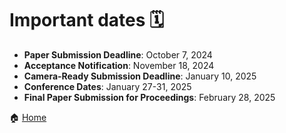 # Important dates 🗓

- **Paper Submission Deadline**: October 7, 2024 
- **Acceptance Notification**: November 18, 2024 
- **Camera-Ready Submission Deadline**: January 10, 2025
- **Conference Dates**: January 27-31, 2025
- **Final Paper Submission for Proceedings**: February 28, 2025

🏠 [Home](https://unipv-larl.github.io/GWC2025/)
